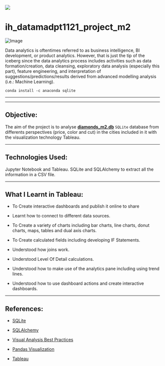 <p align="left"><img src="https://cdn-images-1.medium.com/max/184/1*2GDcaeYIx_bQAZLxWM4PsQ@2x.png"></p>

# __ih_datamadpt1121_project_m2__

![Image](https://github.com/ih-datapt-mad/ih_datamadpt1121_project_m2/blob/main/images/visuals.jpg)

Data analytics is oftentimes referred to as business intelligence, BI development, or product analytics. However, that is just the tip of the iceberg since the data analytics process includes activities such as data formation/creation, data cleansing, exploratory data analysis (especially this part), feature engineering, and interpretation of suggestions/predictions/results derived from advanced modelling analysis (i.e.: Machine Learning).


```
conda install -c anaconda sqlite
```

---


---



## **Objective:**

The aim of the project is to analyse [__diamonds_m2.db__](https://github.com/ih-datapt-mad/ih_datamadpt1121_project_m2/blob/main/db/diamonds_m2.db) `SQLite` database from differents perspectives (price, color and cut) in the cities included in it with the visualization technology Tableau.


---



## __Technologies Used:__

Jupyter Notebook and Tableau. SQLite and SQLAlchemy to extract all the information in a CSV file.


---



## **What I Learnt in Tableau:**
- To Create interactive dashboards and publish it online to share

- Learnt how to connect to different data sources.

- To Create a variety of charts including bar charts, line charts, donut charts, maps, tables and dual axis charts.

- To Create calculated fields including developing IF Statements.

- Understood how joins work.

- Understood Level Of Detail calculations.

- Understood how to make use of the analytics pane including using trend lines.

- Understood how to use dashboard actions and create interactive dashboards.


---



## **References:**

- [SQLite](https://www.sqlite.org/index.html)

- [SQLAlchemy](https://docs.sqlalchemy.org/en/14/core/engines.html)

- [Visual Analysis Best Practices](https://github.com/ih-datapt-mad/ih_datamadpt1121_project_m2/blob/main/images/visual-analysis-guidebook.pdf)

- [Pandas Visualization](https://pandas.pydata.org/docs/reference/api/pandas.DataFrame.plot.html)

- [Tableau](https://github.com/ih-datapt-mad/dataptmad1121_lessons/blob/main/module-2/visualization_tableau.md)
